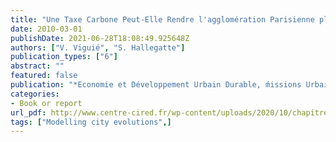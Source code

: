 ```yaml
---
title: "Une Taxe Carbone Peut-Elle Rendre l'agglomération Parisienne plus Dense?"
date: 2010-03-01
publishDate: 2021-06-28T18:08:49.925648Z
authors: ["V. Viguié", "S. Hallegatte"]
publication_types: ["6"]
abstract: ""
featured: false
publication: "*Economie et Développement Urbain Durable, ḿissions Urbaines : Inventaires et Politiques Publiques*"
categories:
- Book or report
url_pdf: http://www.centre-cired.fr/wp-content/uploads/2020/10/chapitre_viguie-2.pdf
tags: ["Modelling city evolutions",]
---
```


